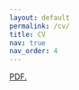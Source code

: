 ```yaml
---
layout: default
permalink: /cv/
title: CV
nav: true
nav_order: 4
---
```


<a href="../sijia-li.github.io/assets/pdf/cv_sijiali_24fall.pdf" target="_blank">PDF.</a>
